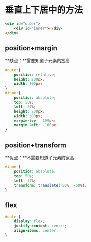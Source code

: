 # 垂直上下居中的方法

```html
<div id="outer">
    <div id="inner"></div>
</div>
```

## position+margin

**缺点：**需要知道子元素的宽高

```css
#outer{
    position: relative;
    height: 200px;
    width: 200px;
}
#inner{
    position: absolute;
    top: 50%;
    left: 50%;
    height: 200px;
    width: 200px;
    margin-top: -100px;
    margin-left: -100px;
}
```

## position+transform

**优点：**不需要知道子元素的宽高

```css
#inner{
    position: absolute;
    top: 50%;
    left: 50%;
    transform: translate(-50%, -50%);
}
```

## flex

```css
#outer{
    display: flex;
    justify-content: center;
    align-items: center;
}
```

